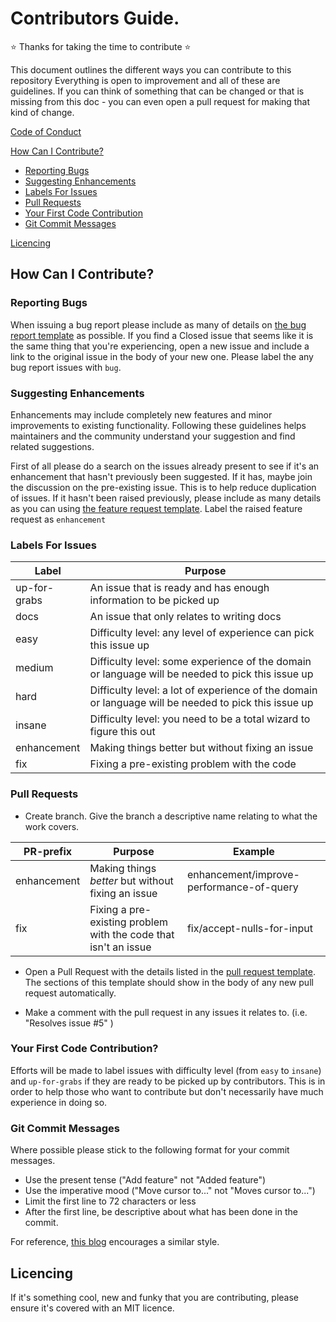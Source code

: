 # Contributors Guide.

:star: Thanks for taking the time to contribute :star: 

This document outlines the different ways you can contribute to this repository Everything is open to improvement and all of these are guidelines. If you can think of something that can be changed or that is missing from this doc - you can even open a pull request for making that kind of change.

[Code of Conduct](CODE_OF_CONDUCT.md)

[How Can I Contribute?](#how-can-i-contribute)
  * [Reporting Bugs](#reporting-bugs)
  * [Suggesting Enhancements](#suggesting-enhancements)
  * [Labels For Issues](#labels-for-issues)
  * [Pull Requests](#pull-requests)
  * [Your First Code Contribution](#your-first-code-contribution)
  * [Git Commit Messages](#git-commit-messages)

[Licencing](#licencing)


## How Can I Contribute?

### Reporting Bugs

When issuing a bug report please include as many of details on [the bug report template](bug_report.md) as possible. If you find a Closed issue that seems like it is the same thing that you're experiencing, open a new issue and include a link to the original issue in the body of your new one. Please label the any bug report issues with `bug`.

### Suggesting Enhancements

Enhancements may include completely new features and minor improvements to existing functionality. Following these guidelines helps maintainers and the community understand your suggestion and find related suggestions.

First of all please do a search on the issues already present to see if it's an enhancement that hasn't previously been suggested. If it has, maybe join the discussion on the pre-existing issue. This is to help reduce duplication of issues. If it hasn't been raised previously, please include as many details as you can using [the feature request template](./ISSUE_TEMPLATE/feature_request.md). Label the raised feature request as `enhancement`

### Labels For Issues

| Label | Purpose |
| --- |--- |
| up-for-grabs | An issue that is ready and has enough information to be picked up |
| docs | An issue that only relates to writing docs |
| easy | Difficulty level: any level of experience can pick this issue up |
| medium | Difficulty level: some experience of the domain or language will be needed to pick this issue up |
| hard |Difficulty level: a lot of experience of the domain or language will be needed to pick this issue up |
| insane | Difficulty level: you need to be a total wizard to figure this out |
| enhancement | Making things better but without fixing an issue |
| fix | Fixing a pre-existing problem with the code |


### Pull Requests

- Create branch. Give the branch a descriptive name relating to what the work covers.

| PR-prefix | Purpose | Example |
| --- |---| ---|
| enhancement | Making things _better_ but without fixing an issue | enhancement/improve-performance-of-query |
| fix | Fixing a pre-existing problem with the code that isn't an issue | fix/accept-nulls-for-input |

- Open a Pull Request with the details listed in the [pull request template](pull_request_template.md). The sections of this template should show in the body of any new pull request automatically. 

- Make a comment with the pull request in any issues it relates to. (i.e. "Resolves issue #5" )

### Your First Code Contribution?

Efforts will be made to label issues with difficulty level (from `easy` to `insane`) and `up-for-grabs` if they are ready to be picked up by contributors. This is in order to help those who want to contribute but don't necessarily have much experience in doing so.

### Git Commit Messages

Where possible please stick to the following format for your commit messages.

- Use the present tense ("Add feature" not "Added feature")
- Use the imperative mood ("Move cursor to..." not "Moves cursor to...")
- Limit the first line to 72 characters or less
- After the first line, be descriptive about what has been done in the commit.

For reference, [this blog](https://chris.beams.io/posts/git-commit/) encourages a similar style.

## Licencing

If it's something cool, new and funky that you are contributing, please ensure it's covered with an MIT licence.
